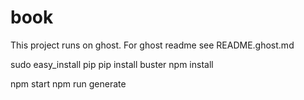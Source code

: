 # book

This project runs on ghost.  For ghost readme see README.ghost.md


sudo easy_install pip
pip install buster
npm install


npm start
npm run generate
